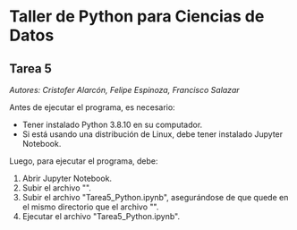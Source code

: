 # Taller de Python para Ciencias de Datos

## Tarea 5

*Autores: Cristofer Alarcón, Felipe Espinoza, Francisco Salazar*

Antes de ejecutar el programa, es necesario:
- Tener instalado Python 3.8.10 en su computador.
- Si está usando una distribución de Linux, debe tener instalado Jupyter Notebook.

Luego, para ejecutar el programa, debe:
1. Abrir Jupyter Notebook.
2. Subir el archivo "".
3. Subir el archivo "Tarea5_Python.ipynb", asegurándose de que quede en el mismo directorio que el archivo "".
4. Ejecutar el archivo "Tarea5_Python.ipynb".
